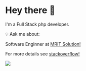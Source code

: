 # Hey there :wave:
I'm a Full Stack php developer.

:bulb: Ask me about: 

Software Enginner at [MRIT Solution!](http://mritsolution.online)

For more details see [stackoverflow!](https://stackoverflow.com/users/5991034)

![](https://komarev.com/ghpvc/?username=thandercash&color=green)
